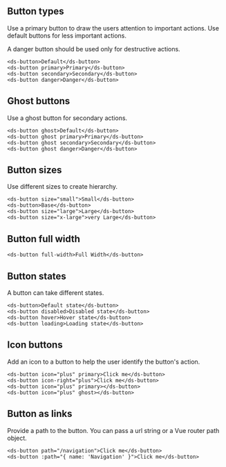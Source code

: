 ## Button types

Use a primary button to draw the users attention to important actions. Use default buttons for less important actions.

A danger button should be used only for destructive actions.

```
<ds-button>Default</ds-button>
<ds-button primary>Primary</ds-button>
<ds-button secondary>Secondary</ds-button>
<ds-button danger>Danger</ds-button>
```

## Ghost buttons

Use a ghost button for secondary actions.

```
<ds-button ghost>Default</ds-button>
<ds-button ghost primary>Primary</ds-button>
<ds-button ghost secondary>Secondary</ds-button>
<ds-button ghost danger>Danger</ds-button>
```

## Button sizes

Use different sizes to create hierarchy.

```
<ds-button size="small">Small</ds-button>
<ds-button>Base</ds-button>
<ds-button size="large">Large</ds-button>
<ds-button size="x-large">very Large</ds-button>
```

## Button full width

```
<ds-button full-width>Full Width</ds-button>
```

## Button states

A button can take different states.

```
<ds-button>Default state</ds-button>
<ds-button disabled>Disabled state</ds-button>
<ds-button hover>Hover state</ds-button>
<ds-button loading>Loading state</ds-button>
```

## Icon buttons

Add an icon to a button to help the user identify the button's action.

```
<ds-button icon="plus" primary>Click me</ds-button>
<ds-button icon-right="plus">Click me</ds-button>
<ds-button icon="plus" primary></ds-button>
<ds-button icon="plus" ghost></ds-button>
```

## Button as links

Provide a path to the button. You can pass a url string or a Vue router path object.

```
<ds-button path="/navigation">Click me</ds-button>
<ds-button :path="{ name: 'Navigation' }">Click me</ds-button>
```
